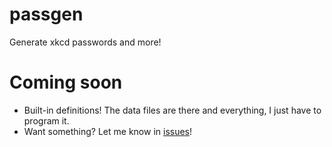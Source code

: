 # passgen
Generate xkcd passwords and more!

# Coming soon
 - Built-in definitions! The data files are there and everything, I just have to program it.
 - Want something? Let me know in [issues](https://github.com/nonnymoose/passgen/issues)!
